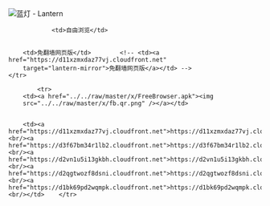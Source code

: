 

<img src="../../raw/master/x/8e0a2b81.c82003be.LanternYellow2.png" alt="蓝灯 - Lantern"/>
<table>
    <tr>
                
                <td>自由浏览</td>
        
        
        <td>免翻墙网页版</td>        <!-- <td><a href="https://d11xzmxdaz77vj.cloudfront.net"
        target="lantern-mirror">免翻墙网页版</a></td> -->
    </tr>
    
            <tr>
        <td><a href="../../raw/master/x/FreeBrowser.apk"><img
        src="../../raw/master/x/fb.qr.png" /></a></td>

        
        <td><a href="https://d11xzmxdaz77vj.cloudfront.net">https://d11xzmxdaz77vj.cloudfront.net</a><br/><a href="https://d3f67bm34r1lb2.cloudfront.net">https://d3f67bm34r1lb2.cloudfront.net</a><br/><a href="https://d2vn1u5i13gkbh.cloudfront.net">https://d2vn1u5i13gkbh.cloudfront.net</a><br/><a href="https://d2qgtwozf8dsni.cloudfront.net">https://d2qgtwozf8dsni.cloudfront.net</a><br/><a href="https://d1bk69pd2wqmpk.cloudfront.net">https://d1bk69pd2wqmpk.cloudfront.net</a><br/></td>    </tr>
</table>
